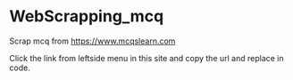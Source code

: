 # WebScrapping_mcq
Scrap mcq from https://www.mcqslearn.com

Click the link from leftside menu in this site and copy the url and replace in code. 
